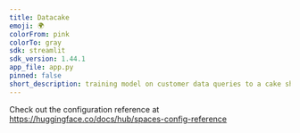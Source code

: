 ```yaml
---
title: Datacake
emoji: 🌍
colorFrom: pink
colorTo: gray
sdk: streamlit
sdk_version: 1.44.1
app_file: app.py
pinned: false
short_description: training model on customer data queries to a cake shop
---
```


Check out the configuration reference at https://huggingface.co/docs/hub/spaces-config-reference
